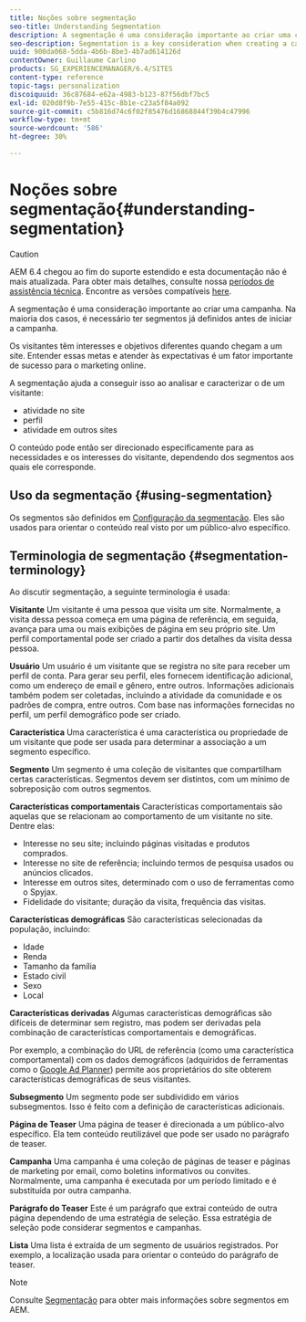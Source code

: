 ```yaml
---
title: Noções sobre segmentação
seo-title: Understanding Segmentation
description: A segmentação é uma consideração importante ao criar uma campanha
seo-description: Segmentation is a key consideration when creating a campaign
uuid: 900da068-5dda-4b6b-8be3-4b7ad614126d
contentOwner: Guillaume Carlino
products: SG_EXPERIENCEMANAGER/6.4/SITES
content-type: reference
topic-tags: personalization
discoiquuid: 36c87684-e62a-4983-b123-87f56dbf7bc5
exl-id: 020d8f9b-7e55-415c-8b1e-c23a5f84a092
source-git-commit: c5b816d74c6f02f85476d16868844f39b4c47996
workflow-type: tm+mt
source-wordcount: '586'
ht-degree: 30%

---
```


# Noções sobre segmentação{#understanding-segmentation}

>[!CAUTION]
>
>AEM 6.4 chegou ao fim do suporte estendido e esta documentação não é mais atualizada. Para obter mais detalhes, consulte nossa [períodos de assistência técnica](https://helpx.adobe.com/br/support/programs/eol-matrix.html). Encontre as versões compatíveis [here](https://experienceleague.adobe.com/docs/).

A segmentação é uma consideração importante ao criar uma campanha. Na maioria dos casos, é necessário ter segmentos já definidos antes de iniciar a campanha.

Os visitantes têm interesses e objetivos diferentes quando chegam a um site. Entender essas metas e atender às expectativas é um fator importante de sucesso para o marketing online.

A segmentação ajuda a conseguir isso ao analisar e caracterizar o de um visitante:

* atividade no site
* perfil
* atividade em outros sites

O conteúdo pode então ser direcionado especificamente para as necessidades e os interesses do visitante, dependendo dos segmentos aos quais ele corresponde.

## Uso da segmentação {#using-segmentation}

Os segmentos são definidos em [Configuração da segmentação](/help/sites-administering/campaign-segmentation.md). Eles são usados para orientar o conteúdo real visto por um público-alvo específico.

## Terminologia de segmentação {#segmentation-terminology}

Ao discutir segmentação, a seguinte terminologia é usada:

**Visitante** Um visitante é uma pessoa que visita um site. Normalmente, a visita dessa pessoa começa em uma página de referência, em seguida, avança para uma ou mais exibições de página em seu próprio site. Um perfil comportamental pode ser criado a partir dos detalhes da visita dessa pessoa.

**Usuário** Um usuário é um visitante que se registra no site para receber um perfil de conta. Para gerar seu perfil, eles fornecem identificação adicional, como um endereço de email e gênero, entre outros. Informações adicionais também podem ser coletadas, incluindo a atividade da comunidade e os padrões de compra, entre outros. Com base nas informações fornecidas no perfil, um perfil demográfico pode ser criado.

**Característica** Uma característica é uma característica ou propriedade de um visitante que pode ser usada para determinar a associação a um segmento específico.

**Segmento** Um segmento é uma coleção de visitantes que compartilham certas características. Segmentos devem ser distintos, com um mínimo de sobreposição com outros segmentos.

**Características comportamentais** Características comportamentais são aquelas que se relacionam ao comportamento de um visitante no site. Dentre elas:

* Interesse no seu site; incluindo páginas visitadas e produtos comprados.
* Interesse no site de referência; incluindo termos de pesquisa usados ou anúncios clicados.
* Interesse em outros sites, determinado com o uso de ferramentas como o Spyjax.
* Fidelidade do visitante; duração da visita, frequência das visitas.

**Características demográficas** São características selecionadas da população, incluindo:

* Idade
* Renda
* Tamanho da família
* Estado civil
* Sexo
* Local

**Características derivadas** Algumas características demográficas são difíceis de determinar sem registro, mas podem ser derivadas pela combinação de características comportamentais e demográficas.

Por exemplo, a combinação do URL de referência (como uma característica comportamental) com os dados demográficos (adquiridos de ferramentas como o [Google Ad Planner](https://www.google.com/adplanner/)) permite aos proprietários do site obterem características demográficas de seus visitantes.

**Subsegmento** Um segmento pode ser subdividido em vários subsegmentos. Isso é feito com a definição de características adicionais.

**Página de Teaser** Uma página de teaser é direcionada a um público-alvo específico. Ela tem conteúdo reutilizável que pode ser usado no parágrafo de teaser.

**Campanha** Uma campanha é uma coleção de páginas de teaser e páginas de marketing por email, como boletins informativos ou convites. Normalmente, uma campanha é executada por um período limitado e é substituída por outra campanha.

**Parágrafo do Teaser** Este é um parágrafo que extrai conteúdo de outra página dependendo de uma estratégia de seleção. Essa estratégia de seleção pode considerar segmentos e campanhas.

**Lista** Uma lista é extraída de um segmento de usuários registrados. Por exemplo, a localização usada para orientar o conteúdo do parágrafo de teaser.

>[!NOTE]
>
>Consulte [Segmentação](/help/sites-administering/campaign-segmentation.md) para obter mais informações sobre segmentos em AEM.
